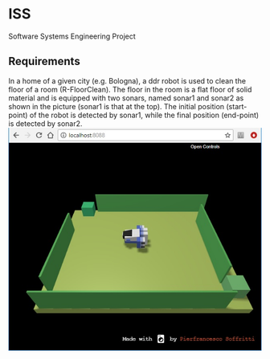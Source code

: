 # ISS
Software Systems Engineering Project

## Requirements
In a home of a given city (e.g. Bologna), a ddr robot is used to clean the floor of a room (R-FloorClean).
The floor in the room is a flat floor of solid material and is equipped with two sonars, named sonar1 and
sonar2 as shown in the picture (sonar1 is that at the top). The initial position (start-point) of the robot is
detected by sonar1, while the final position (end-point) is detected by sonar2.
![Alt text](/latex/img/virtualRobot.jpg)
